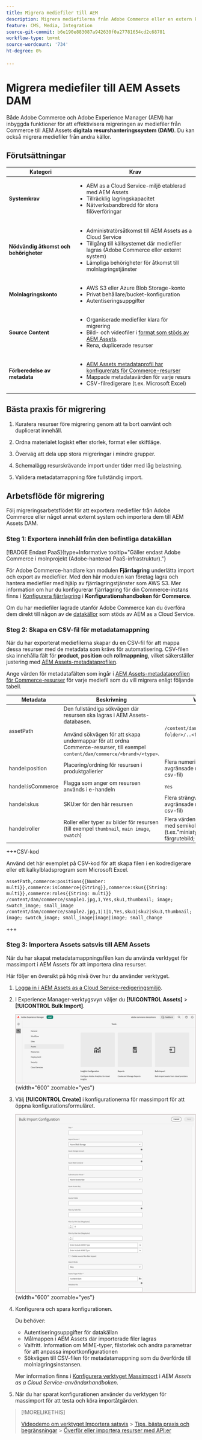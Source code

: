 ```yaml
---
title: Migrera mediefiler till AEM
description: Migrera mediefilerna från Adobe Commerce eller en extern källa till AEM Assets DAM.
feature: CMS, Media, Integration
source-git-commit: b6e190e883087a942630f0a27781654cd2c68781
workflow-type: tm+mt
source-wordcount: '734'
ht-degree: 0%

---
```



# Migrera mediefiler till AEM Assets DAM

Både Adobe Commerce och Adobe Experience Manager (AEM) har inbyggda funktioner för att effektivisera migreringen av mediefiler från Commerce till AEM Assets **digitala resurshanteringssystem (DAM)**. Du kan också migrera mediefiler från andra källor.

## Förutsättningar

| Kategori | Krav |
|----------|-------------|
| **Systemkrav** | <ul><li>AEM as a Cloud Service-miljö etablerad med AEM Assets</li><li>Tillräcklig lagringskapacitet</li><li>Nätverksbandbredd för stora filöverföringar</li></ul> |
| **Nödvändig åtkomst och behörigheter** | <ul><li>Administratörsåtkomst till AEM Assets as a Cloud Service</li><li>Tillgång till källsystemet där mediefiler lagras (Adobe Commerce eller externt system)</li><li>Lämpliga behörigheter för åtkomst till molnlagringstjänster</li></ul> |
| **Molnlagringskonto** | <ul><li>AWS S3 eller Azure Blob Storage-konto</li><li>Privat behållare/bucket-konfiguration</li><li>Autentiseringsuppgifter</li></ul> |
| **Source Content** | <ul><li>Organiserade mediefiler klara för migrering</li><li>Bild- och videofiler i <a href="https://experienceleague.adobe.com/en/docs/experience-manager-cloud-service/content/assets/file-format-support#image-formats">format som stöds av AEM Assets</a>.</li><li>Rena, duplicerade resurser</li></li> |
| **Förberedelse av metadata** | <ul><li><a href="https://experienceleague.adobe.com/en/docs/commerce-admin/content-design/aem-asset-management/getting-started/aem-assets-configure-aem">AEM Assets metadataprofil har konfigurerats för Commerce-resurser</a></li><li>Mappade metadatavärden för varje resurs</li><li>CSV-filredigerare (t.ex. Microsoft Excel)</li></ul> |

## Bästa praxis för migrering

1. Kuratera resurser före migrering genom att ta bort oanvänt och duplicerat innehåll.

1. Ordna materialet logiskt efter storlek, format eller skiftläge.

1. Överväg att dela upp stora migreringar i mindre grupper.

1. Schemalägg resurskrävande import under tider med låg belastning.

1. Validera metadatamappning före fullständig import.

## Arbetsflöde för migrering

Följ migreringsarbetsflödet för att exportera mediefiler från Adobe Commerce eller något annat externt system och importera dem till AEM Assets DAM.

### Steg 1: Exportera innehåll från den befintliga datakällan

[!BADGE Endast PaaS]{type=Informative tooltip="Gäller endast Adobe Commerce i molnprojekt (Adobe-hanterad PaaS-infrastruktur)."}

För Adobe Commerce-handlare kan modulen **Fjärrlagring** underlätta import och export av mediefiler. Med den här modulen kan företag lagra och hantera mediefiler med hjälp av fjärrlagringstjänster som AWS S3. Mer information om hur du konfigurerar fjärrlagring för din Commerce-instans finns i [Konfigurera fjärrlagring](https://experienceleague.adobe.com/en/docs/commerce-operations/configuration-guide/storage/remote-storage/remote-storage-aws-s3) i **Konfigurationshandboken för Commerce**.

Om du har mediefiler lagrade utanför Adobe Commerce kan du överföra dem direkt till någon av de [datakällor](https://experienceleague.adobe.com/en/docs/experience-manager-cloud-service/content/assets/assets-view/bulk-import-assets-view#prerequisites) som stöds av AEM as a Cloud Service.

### Steg 2: Skapa en CSV-fil för metadatamappning

När du har exporterat mediefilerna skapar du en CSV-fil för att mappa dessa resurser med de metadata som krävs för automatisering. CSV-filen ska innehålla fält för **product**, **position** och **rollmappning**, vilket säkerställer justering med [AEM Assets-metadataprofilen](configure-aem.md#configure-a-metadata-profile).

Ange värden för metadatafälten som ingår i [AEM Assets-metadataprofilen för Commerce-resurser](configure-aem.md) för varje mediefil som du vill migrera enligt följande tabell.

| Metadata | Beskrivning | Värde |
|-------|-------------|--------|
| assetPath | Den fullständiga sökvägen där resursen ska lagras i AEM Assets-databasen.<br><br>Använd sökvägen för att skapa undermappar för att ordna Commerce-resurser, till exempel `content/dam/commerce/<brand>/<type>`. | `/content/dam/commerce/<sub-folder>/..<filename>` |
| handel:position | Placering/ordning för resursen i produktgallerier | Flera numeriska värden avgränsade med pipe (se csv-fil) |
| handel:isCommerce | Flagga som anger om resursen används i e-handeln | `Yes` |
| handel:skus | SKU:er för den här resursen | Flera strängvärden avgränsade med pipe (se csv-fil) |
| handel:roller | Roller eller typer av bilder för resursen (till exempel `thumbnail`, `main image`, `swatch`) | Flera värden avgränsade med semikolon (t.ex.&quot;miniatyrbild; bild; färgrutebild; liten_bild&quot;) |

+++CSV-kod

Använd det här exemplet på CSV-kod för att skapa filen i en kodredigerare eller ett kalkylbladsprogram som Microsoft Excel.

```csv
assetPath,commerce:positions{{Number: multi}},commerce:isCommerce{{String}},commerce:skus{{String: multi}},commerce:roles{{String: multi}}
/content/dam/commerce/sample1.jpg,1,Yes,sku1,thumbnail; image; swatch_image; small_image
/content/dam/commerce/sample2.jpg,1|1|1,Yes,sku1|sku2|sku3,thumbnail; image; swatch_image; small_image|image|image; small_change
```

+++

### Steg 3: Importera Assets satsvis till AEM Assets

När du har skapat metadatamappningsfilen kan du använda verktyget för massimport i AEM Assets för att importera dina resurser.

Här följer en översikt på hög nivå över hur du använder verktyget.

1. [Logga in i AEM Assets as a Cloud Service-redigeringsmiljö](https://experienceleague.adobe.com/en/docs/experience-manager-cloud-service/content/onboarding/journey/aem-users#login-aem).

1. I Experience Manager-verktygsvyn väljer du **[!UICONTROL Assets]** > **[!UICONTROL Bulk Import]**.

   ![AEM Assets-redigering](../assets/aem-assets-bulk-import-selection.png){width="600" zoomable="yes"}

1. Välj **[!UICONTROL Create]** i konfigurationerna för massimport för att öppna konfigurationsformuläret.

   ![AEM Assets-redigering](../assets/aem-assets-bulk-import-configuration.png){width="600" zoomable="yes"}

1. Konfigurera och spara konfigurationen.

   Du behöver:

   * Autentiseringsuppgifter för datakällan
   * Målmappen i AEM Assets där importerade filer lagras
   * Valfritt. Information om MIME-typer, filstorlek och andra parametrar för att anpassa importkonfigurationen
   * Sökvägen till CSV-filen för metadatamappning som du överförde till molnlagringsinstansen.

   Mer information finns i [Konfigurera verktyget Massimport](https://experienceleague.adobe.com/en/docs/experience-manager-cloud-service/content/assets/manage/add-assets#configure-bulk-ingestor-tool) i *AEM Assets as a Cloud Service-användarhandboken*.

1. När du har sparat konfigurationen använder du verktygen för massimport för att testa och köra importåtgärden.

>[!MORELIKETHIS]
>
> [Videodemo om verktyget Importera satsvis](https://experienceleague.adobe.com/en/docs/experience-manager-cloud-service/content/assets/manage/add-assets#asset-bulk-ingestor)
> &#x200B;> [Tips, bästa praxis och begränsningar](https://experienceleague.adobe.com/en/docs/experience-manager-cloud-service/content/assets/manage/add-assets#tips-limitations)
> &#x200B;> [Överför eller importera resurser med API:er ](https://experienceleague.adobe.com/en/docs/experience-manager-cloud-service/content/assets/admin/developer-reference-material-apis#asset-upload)
